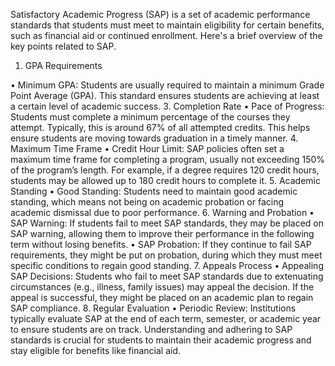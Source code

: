 Satisfactory Academic Progress (SAP) is a set of academic performance standards that students must meet to maintain eligibility for certain benefits, such as financial aid or continued enrollment. Here's a brief overview of the key points related to SAP.
1. GPA Requirements

•	Minimum GPA: Students are usually required to maintain a minimum Grade Point Average (GPA). This standard ensures students are achieving at least a certain level of academic success.
3. Completion Rate
•	Pace of Progress: Students must complete a minimum percentage of the courses they attempt. Typically, this is around 67% of all attempted credits. This helps ensure students are moving towards graduation in a timely manner.
4. Maximum Time Frame
•	Credit Hour Limit: SAP policies often set a maximum time frame for completing a program, usually not exceeding 150% of the program’s length. For example, if a degree requires 120 credit hours, students may be allowed up to 180 credit hours to complete it.
5. Academic Standing
•	Good Standing: Students need to maintain good academic standing, which means not being on academic probation or facing academic dismissal due to poor performance.
6. Warning and Probation
•	SAP Warning: If students fail to meet SAP standards, they may be placed on SAP warning, allowing them to improve their performance in the following term without losing benefits.
•	SAP Probation: If they continue to fail SAP requirements, they might be put on probation, during which they must meet specific conditions to regain good standing.
7. Appeals Process
•	Appealing SAP Decisions: Students who fail to meet SAP standards due to extenuating circumstances (e.g., illness, family issues) may appeal the decision. If the appeal is successful, they might be placed on an academic plan to regain SAP compliance.
8. Regular Evaluation
•	Periodic Review: Institutions typically evaluate SAP at the end of each term, semester, or academic year to ensure students are on track.
Understanding and adhering to SAP standards is crucial for students to maintain their academic progress and stay eligible for benefits like financial aid.

